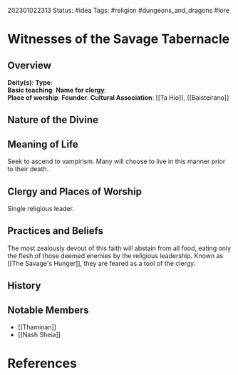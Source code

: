 202301022313
Status: #idea
Tags: #religion #dungeons_and_dragons #lore 

# Witnesses of the Savage Tabernacle

## Overview
**Deity(s)**:
**Type**:  
**Basic teaching**: 
**Name for clergy**:   
**Place of worship**: 
**Founder**: 
**Cultural Association**: [[Ta Hio]], [[Baisteirano]]

## Nature of the Divine  

## Meaning of Life  
Seek to ascend to vampirism. Many will choose to live in this manner prior to their death.

## Clergy and Places of Worship  
Single religious leader.

## Practices and Beliefs
The most zealously devout of this faith will abstain from all food, eating only the flesh of those deemed enemies by the religious leadership. Known as [[The Savage's Hunger]], they are feared as a tool of the clergy.

## History

## Notable Members
- [[Thaminan]]
- [[Nash Sheia]]

# References
